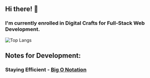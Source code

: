 ## Hi there! 👋

### I'm currently enrolled in Digital Crafts for Full-Stack Web Development. 

![Top Langs](https://github-readme-stats.vercel.app/api/top-langs/?username=ETH1Elohim&theme=tokyonight)

## Notes for Development:
### Staying Efficient - [Big O Notation](https://github.com/ETH1Elohim/Big-O)
